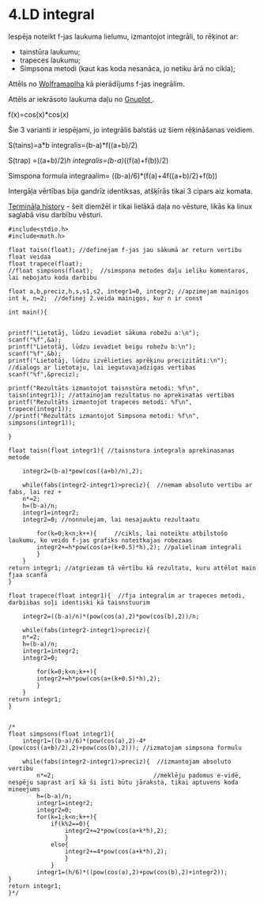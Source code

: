 # 4.LD integral

Iespēja noteikt f-jas laukuma lielumu, izmantojot integrāli, to rēķinot ar:
- tainstūra laukumu;
- trapeces laukumu;
- Simpsona metodi (kaut kas koda nesanāca, jo netiku ārā no cikla);

Attēls no [Wolframaplha](https://github.com/valterssne/sne-studijas/blob/master/ld4/integr.PNG) kā pierādījums f-jas inegrālim.

Attēls ar iekrāsoto laukuma daļu no [Gnuplot ](https://github.com/valterssne/sne-studijas/blob/master/ld4/interaalis_gpp.png).

f(x)=cos(x)*cos(x)

Šie 3 varianti ir iespējami, jo integrālis balstās uz šiem rēķināšanas veidiem.

S(tains)=a*b integralis=(b-a)*f((a+b)/2)

S(trap) =((a+b)/2)*h  integralis=(b-a)*((f(a)+f(b))/2)

Simspona formula integraalim= ((b-a)/6)*(f(a)+4f((a+b)/2)+f(b))

Intergāļa vērtības bija gandrīz identiksas, atšķīrās tikai 3 cipars aiz komata.

[Termināļa history](https://github.com/valterssne/sne-studijas/blob/master/history_20210111_all_lw) - šeit diemžēl ir tikai lielākā daļa no vēsture, likās ka linux saglabā visu darbību vēsturi.
```
#include<stdio.h>
#include<math.h>

float taisn(float); //definejam f-jas jau sākumā ar return vertibu float veidaa
float trapece(float);
//float simpsons(float);  //simspona metodes daļu ieliku komentaros, lai nebojatu koda darbibu

float a,b,preciz,h,s,s1,s2, integr1=0, integr2; //apzimejam mainigos
int k, n=2;  //definej 2.veida mainigos, kur n ir const

int main(){


printf("Lietotāj, lūdzu ievadiet sākuma robežu a:\n");
scanf("%f",&a);
printf("Lietotāj, lūdzu ievadiet beigu robežu b:\n");
scanf("%f",&b);
printf("Lietotāj, lūdzu izvēlieties aprēķinu precizitāti:\n");   //dialogs ar lietotaju, lai iegutuvajadzigas vertibas
scanf("%f",&preciz);

printf("Rezultāts izmantojot taisnstūra metodi: %f\n", taisn(integr1)); //attainojam rezultatus no aprekinatas vertibas
printf("Rezultāts izmantojot trapeces metodi: %f\n", trapece(integr1));
//printf("Rezultāts izmantojot Simpsona metodi: %f\n", simpsons(integr1));

}

float taisn(float integr1){ //taisnstura integrala aprekinasanas metode
	
	integr2=(b-a)*pow(cos((a+b)/n),2);

	while(fabs(integr2-integr1)>preciz){  //nemam absoluto vertibu ar fabs, lai rez +
	n*=2;
	h=(b-a)/n;
	integr1=integr2;
	integr2=0; //nonnulejam, lai nesajauktu rezultaatu

		for(k=0;k<n;k++){     //cikls, lai noteiktu atbilstošo laukumu, ko veido f-jas grafiks noteitkajas robezaas
		integr2+=h*pow(cos(a+(k+0.5)*h),2); //palielinam integrali 
		}
	}
return integr1; //atgriezam tā vērtību kā rezultatu, kuru attēlot main fjaa scanfā
}

float trapece(float integr1){  //fja integralim ar trapeces metodi, darbiibas soļi identiski kā taisnstuurim

	integr2=((b-a)/n)*(pow(cos(a),2)*pow(cos(b),2))/n;

	while(fabs(integr2-integr1)>preciz){ 
	n*=2;
	h=(b-a)/n;
	integr1=integr2;
	integr2=0;

		for(k=0;k<n;k++){
		integr2+=h*pow(cos(a+(k+0.5)*h),2);
		}
	}
return integr1;
}


/*
float simpsons(float integr1){
	integr1=((b-a)/6)*(pow(cos(a),2)-4*(pow(cos((a+b)/2),2)+pow(cos(b),2))); //izmatojam simpsona formulu
	
	while(fabs(integr2-integr1)>preciz){  //izmantojam absoluto vertibu 
		n*=2;                            //meklēju padomus e-vidē, nespēju saprast arī kā ši īsti būtu jāraksta, tikai aptuvens koda mineejums
		h=(b-a)/n;
		integr1=integr2;
		integr2=0;
		for(k=1;k<n;k++){
			if(k%2==0){
				integr2+=2*pow(cos(a+k*h),2);
				}
			else{
				integr2+=4*pow(cos(a+k*h),2);
				}
			}
		integr1=(h/6)*((pow(cos(a),2)+pow(cos(b),2)+integr2));
}
return integr1;
}*/
```
